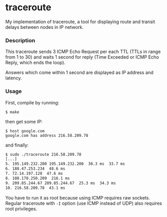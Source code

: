# traceroute
My implementation of traceroute, a tool for displaying route and transit delays between nodes in IP network.

### Description
This traceroute sends 3 ICMP Echo Request per each TTL (TTLs in range from 1 to 30) and waits 1 second for reply (Time Exceeded or ICMP Echo Reply, which ends the loop).

Answers which come within 1 second are displayed as IP address and latency.

### Usage
First, compile by running:
```
$ make
```

then get some IP:
```
$ host google.com
google.com has address 216.58.209.78
```
and finally:
```bash
$ sudo ./traceroute 216.58.209.78
[...]
5. 195.149.232.200 195.149.232.200  30.3 ms  33.7 ms
6. 188.47.253.234  48.6 ms
7. 72.14.197.128  47.6 ms
8. 108.170.250.209  216.1 ms
9. 209.85.244.67 209.85.244.67  25.3 ms  34.3 ms
10. 216.58.209.78  43.1 ms
```
You have to run it as root because using ICMP requires raw sockets. Regular traceroute with `-I` option (use ICMP instead of UDP) also requires root privileges.